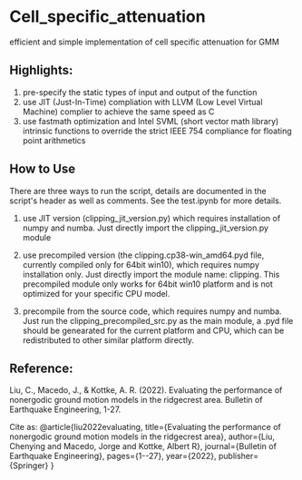 # Cell_specific_attenuation
efficient and simple implementation of cell specific attenuation for GMM


## Highlights:
1. pre-specify the static types of input and output of the function
2. use JIT (Just-In-Time) compliation with LLVM (Low Level Virtual Machine) complier to achieve the same speed as C
3. use fastmath optimization and Intel SVML (short vector math library) intrinsic functions to
 override the strict IEEE 754 compliance for floating point arithmetics

## How to Use
There are three ways to run the script, details are documented in the script's header as well as comments. See the test.ipynb for more details.
1. use JIT version (clipping_jit_version.py) which requires installation of numpy and numba. Just directly import the clipping_jit_version.py module

2. use precompiled version (the clipping.cp38-win_amd64.pyd file, currently compiled only for 64bit win10), which requires numpy installation only.
 Just directly import the module name: clipping. This precompiled module only works for 64bit win10 platform and is not optimized for your specific CPU model.
 
3. precompile from  the source code, which requires numpy and numba. Just run the clipping_precompiled_src.py as the main module,
a .pyd file should be genearated for the current platform and CPU, which can be redistributed to other similar platform directly.



## Reference:
Liu, C., Macedo, J., & Kottke, A. R. (2022). Evaluating the performance of nonergodic ground motion models in the ridgecrest area. Bulletin of Earthquake Engineering, 1-27.

Cite as:
@article{liu2022evaluating,
  title={Evaluating the performance of nonergodic ground motion models in the ridgecrest area},
  author={Liu, Chenying and Macedo, Jorge and Kottke, Albert R},
  journal={Bulletin of Earthquake Engineering},
  pages={1--27},
  year={2022},
  publisher={Springer}
}
